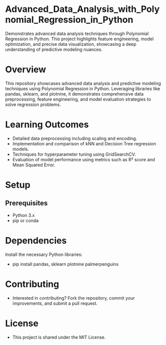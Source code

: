 # Advanced_Data_Analysis_with_Polynomial_Regression_in_Python
Demonstrates advanced data analysis techniques through Polynomial Regression in Python. This project highlights feature engineering, model optimization, and precise data visualization, showcasing a deep understanding of predictive modeling nuances.

# Overview
This repository showcases advanced data analysis and predictive modeling techniques using Polynomial Regression in Python. Leveraging libraries like pandas, sklearn, and plotnine, it demonstrates comprehensive data preprocessing, feature engineering, and model evaluation strategies to solve regression problems.

# Learning Outcomes
- Detailed data preprocessing including scaling and encoding.
- Implementation and comparison of kNN and Decision Tree regression models.
- Techniques for hyperparameter tuning using GridSearchCV.
- Evaluation of model performance using metrics such as R² score and Mean Squared Error.

# Setup
## Prerequisites
- Python 3.x
- pip or conda

# Dependencies
Install the necessary Python libraries:
- pip install pandas,  sklearn plotnine palmerpenguins

# Contributing
- Interested in contributing? Fork the repository, commit your improvements, and submit a pull request.

# License
- This project is shared under the MIT License.
